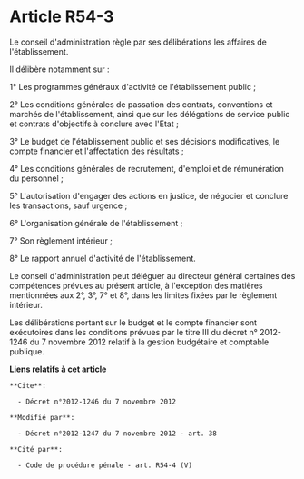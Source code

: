 # Article R54-3

Le conseil d'administration règle par ses délibérations les affaires de l'établissement. 

Il délibère notamment sur : 

1° Les programmes généraux d'activité de l'établissement public ; 

2° Les conditions générales de passation des contrats, conventions et marchés de l'établissement, ainsi que sur les
délégations de service public et contrats d'objectifs à conclure avec l'Etat ; 

3° Le budget de l'établissement public et ses décisions modificatives, le compte financier et l'affectation des résultats ; 

4° Les conditions générales de recrutement, d'emploi et de rémunération du personnel ; 

5° L'autorisation d'engager des actions en justice, de négocier et conclure les transactions, sauf urgence ; 

6° L'organisation générale de l'établissement ; 

7° Son règlement intérieur ; 

8° Le rapport annuel d'activité de l'établissement. 

Le conseil d'administration peut déléguer au directeur général certaines des compétences prévues au présent article, à
l'exception des matières mentionnées aux 2°, 3°, 7° et 8°, dans les limites fixées par le règlement intérieur. 

Les délibérations portant sur le budget et le compte financier sont exécutoires dans les conditions prévues par le titre III
du décret n° 2012-1246 du 7 novembre 2012 relatif à la gestion budgétaire et comptable publique.

**Liens relatifs à cet article**

	**Cite**:

	  - Décret n°2012-1246 du 7 novembre 2012

	**Modifié par**:

	  - Décret n°2012-1247 du 7 novembre 2012 - art. 38

	**Cité par**:

	  - Code de procédure pénale - art. R54-4 (V)
